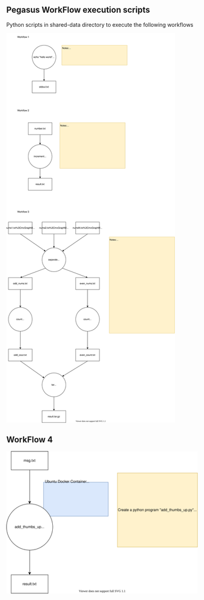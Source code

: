 ## Pegasus WorkFlow execution scripts

Python scripts in shared-data directory to execute the following workflows 

<img src="./create_these_workflows.svg">

## WorkFlow 4

<img src="./wf4.svg">